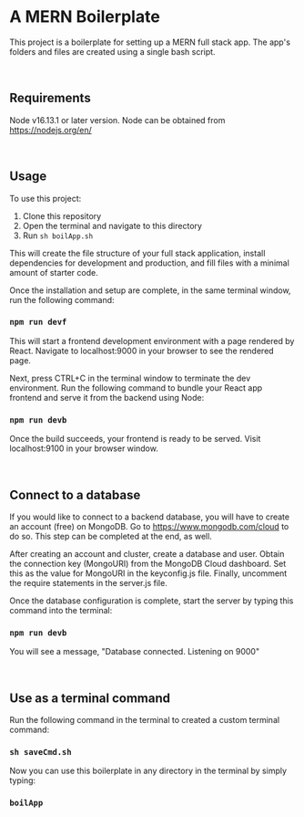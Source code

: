 # A MERN Boilerplate

This project is a boilerplate for setting up a MERN full stack app. The app's folders and files are created using a single bash script.

&nbsp;
## Requirements
Node v16.13.1 or later version. Node can be obtained from https://nodejs.org/en/

&nbsp;
## Usage

To use this project:
1. Clone this repository
2. Open the terminal and navigate to this directory
3. Run `sh boilApp.sh`


This will create the file structure of your full stack application, install dependencies for development and production, and fill files with a minimal amount of starter code.

Once the installation and setup are complete, in the same terminal window, run the following command:
### `npm run devf`

This will start a frontend development environment with a page rendered by React. Navigate to localhost:9000 in your browser to see the rendered page.

Next, press CTRL+C in the terminal window to terminate the dev environment. Run the following command to bundle your React app frontend and serve it from the backend using Node:
### `npm run devb`

Once the build succeeds, your frontend is ready to be served. Visit localhost:9100 in your browser window.

&nbsp;
## Connect to a database

If you would like to connect to a backend database, you will have to create an account (free) on MongoDB. Go to https://www.mongodb.com/cloud to do so. This step can be completed at the end, as well.

After creating an account and cluster, create a database and user. Obtain the connection key (MongoURI) from the MongoDB Cloud dashboard. Set this as the value for MongoURI in the keyconfig.js file. Finally, uncomment the require statements in the server.js file.

Once the database configuration is complete, start the server by typing this command into the terminal:
### `npm run devb`

You will see a message, "Database connected. Listening on 9000"

&nbsp;
## Use as a terminal command

Run the following command in the terminal to created a custom terminal command:
### `sh saveCmd.sh`

Now you can use this boilerplate in any directory in the terminal by simply typing:
### `boilApp`
